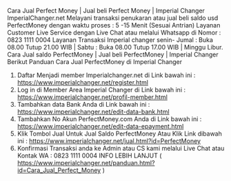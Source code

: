 Cara Jual Perfect Money | Jual beli Perfect Money | Imperial Changer
ImperialChanger.net Melayani transaksi penukaran atau jual beli saldo usd PerfectMoney dengan waktu proses : 5 -15 Menit (Sesuai Antrian) Layanan Customer Live Service dengan Live Chat atau melalui Whatsapp di Nomor : 0823 1111 0004 Layanan Transaksi Imperial changer senin- Jumal : Buka 08.00 Tutup 21.00 WIB | Sabtu : Buka 08.00 Tutup 17.00 WIB | Minggu Libur.
Cara Jual saldo PerfectMoney | Jual beli PerfectMoney | Imperial Changer 
Berikut Panduan Cara Jual PerfectMoney di Imperial Changer
1. Daftar Menjadi member Imperialchanger.net di Link bawah ini :
https://www.imperialchanger.net/register.html
2. Log in di Member Area Imperial Changer di Link bawah ini :
https://www.imperialchanger.net/profil-member.html
3. Tambahkan data Bank Anda di Link bawah ini :
https://www.imperialchanger.net/edit-data-bank.html
4. Tambahkan No Akun PerfectMoney.com Anda di Link bawah ini :
https://www.imperialchanger.net/edit-data-epayment.html
5. Klik Tombol Jual Untuk Jual Saldo PerfectMoney Atau Klik Link dibawah ini :
https://www.imperialchanger.net/jual.html?id=PerfectMoney
6. Konfirmasi Transaksi anda ke Admin atau CS kami melalui Live Chat atau Kontak WA : 0823 1111 0004
INFO LEBIH LANJUT ( https://www.imperialchanger.net/panduan.html?id=Cara_Jual_Perfect_Money )
